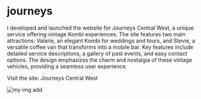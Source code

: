 # journeys
I developed and launched the website for Journeys Central West, a unique service offering vintage Kombi experiences. The site features two main attractions: Valarie, an elegant Kombi for weddings and tours, and Stevie, a versatile coffee van that transforms into a mobile bar. Key features include detailed service descriptions, a gallery of past events, and easy contact options. The design emphasizes the charm and nostalgia of these vintage vehicles, providing a seamless user experience.

Visit the site: Journeys Central West

![my img](https://github.com/AryanBhatt01/journeys/blob/main/pro9.png)
add






